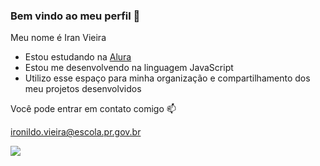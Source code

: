 ### Bem vindo ao meu perfil 🏁

Meu nome é Iran Vieira

- Estou estudando na [Alura](https://alura.com.br)
- Estou me desenvolvendo na linguagem JavaScript
- Utilizo esse espaço para minha organização e compartilhamento dos meu projetos desenvolvidos

Você pode entrar em contato comigo 📫

ironildo.vieira@escola.pr.gov.br

![](https://media.tenor.com/323Ri2uOwCAAAAAd/gojo-satoru.gif)

